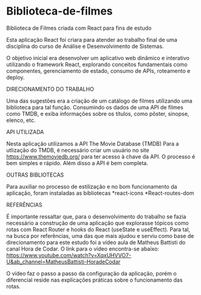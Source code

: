 # Biblioteca-de-filmes
Biblioteca de Filmes criada com React para fins de estudo


Esta aplicação React foi criara para atender ao trabalho final de uma disciplina do curso de Análise e 
Desenvolvimento de Sistemas.


O objetivo inicial era desenvolver um aplicativo web dinâmico e interativo utilizando o framework
React, explorando conceitos fundamentais como componentes, gerenciamento de estado, consumo de APIs, 
roteamento e deploy.



DIRECIONAMENTO DO TRABALHO


Uma das sugestões era a criação de um catálogo de filmes  utilizando uma biblioteca para tal função.
Consumindo os dados de uma API de filmes como TMDB, e exiba informações sobre os títulos, como pôster,
sinopse, elenco, etc.



API UTILIZADA


Nesta aplicação utilizamos a API The Movie Database (TMDB)
Para a utlização do TMDB, é necessário criar um usuário no site https://www.themoviedb.org/ para ter acesso à chave 
da API. O processo é bem simples e rápido. Além disso a API é bem completa.



OUTRAS BIBLIOTECAS


Para auxiliar no processo de estilização e no bom funcionamento da aplicação, foram instaladas as bibliotecas 
*react-icons
*React-routes-dom


REFERÊNCIAS


É importante ressaltar que, para o desenvolvimento do trabalho se fazia necessário a construção de uma aplicação que explorasse tópicos como 
rotas com React Router e hooks do React (useState e useEffect).
Para tal, na busca por referências, uma das que mais ajudou e serviu como base de direcionamento para este estudo foi a vídeo aula de Matheus Battisti 
do canal Hora de Codar. O link para o vídeo encontra-se abaixo:
https://www.youtube.com/watch?v=XqxUHVVO7-U&ab_channel=MatheusBattisti-HoradeCodar

O vídeo faz o passo a passo da configuração da aplicação, porém o diferencial reside nas explicações práticas sobre o funcionamento das rotas. 
